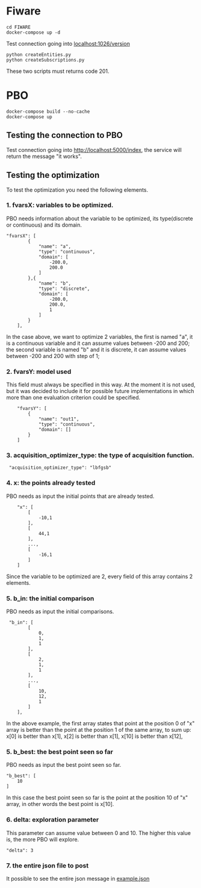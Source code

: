 # Fiware
```console
cd FIWARE
docker-compose up -d
```

Test connection going into   [localhost:1026/version](http://localhost:1026/version)

```console
python createEntities.py
python createSubscriptions.py
```
These two scripts must returns code 201.

# PBO 

```console
docker-compose build --no-cache
docker-compose up

```

## Testing the connection to PBO
Test connection going into   [http://localhost:5000/index](http://localhost:5000/index), the service will return the message "it works".

## Testing the optimization
To test the optimization you need the following elements.

### 1. fvarsX: variables to be optimized.
PBO needs information about the variable to be optimized, its type(discrete or continuous) and its domain.
```console
"fvarsX": [
        {
            "name": "a",
            "type": "continuous",
            "domain": [
                -200.0,
                200.0
            ]
        },{
            "name": "b",
            "type": "discrete",
            "domain": [
                -200.0,
                200.0,
                1
            ]
        }
    ],
```
In the case above, we want to optimize 2 variables, the first is named "a", it is a continuous variable and it can assume values between -200 and 200;
the second variable is named "b" and it is discrete, it can assume values between -200 and 200 with step of 1;

### 2. fvarsY: model used
This field must always be specified in this way. At the moment it is not used, but it was decided to include it for possible future implementations in which more than one evaluation criterion could be specified.
```console
    "fvarsY": [
        {
            "name": "out1",
            "type": "continuous",
            "domain": []
        }
    ]
```
### 3. acquisition_optimizer_type: the type of acquisition function.
```console
 "acquisition_optimizer_type": "lbfgsb"
```
### 4. x: the points already tested
PBO needs as input the initial points that are already tested.
```console
    "x": [
        [
            -10,1
        ],
        [
            44,1
        ],
        ...,
        [
            -16,1
        ]
    ]
```
Since the variable to be optimized are 2, every field of this array contains 2 elements.
### 5. b_in: the initial comparison
PBO needs as input the initial comparisons.
```console
 "b_in": [
        [
            0,
            1,
            1
        ],
        [
            2,
            1,
            1
        ],
        ...,
        [
            10,
            12,
            1
        ]
    ],
```
In the above example, the first array states that point at the position 0 of "x" array is better than the point at the position 1 of the same array, to sum up:
x[0] is better than x[1], x[2] is better than x[1], x[10] is better than x[12], 

### 5. b_best:  the best point seen so far
PBO needs as input the best point seen so far.
```console
"b_best": [
    10
]
```
In this case the best point seen so far is the point at the position 10 of "x" array, in other words the best point is x[10].


### 6. delta: exploration parameter
This parameter can assume value between 0 and 10. The higher this value is, the more PBO will explore.
```console
"delta": 3
```

### 7. the entire json file to post
It possible to see the entire json message in  [example.json](example.json)

